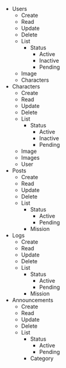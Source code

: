 - Users
	- Create
	- Read
	- Update
	- Delete
	- List
		- Status
			- Active
			- Inactive
			- Pending
	- Image
	- Characters
- Characters
	- Create
	- Read
	- Update
	- Delete
	- List
		- Status
			- Active
			- Inactive
			- Pending
	- Image
	- Images
	- User
- Posts
	- Create
	- Read
	- Update
	- Delete
	- List
		- Status
			- Active
			- Pending
		- Mission
- Logs
	- Create
	- Read
	- Update
	- Delete
	- List
		- Status
			- Active
			- Pending
		- Mission
- Announcements
	- Create
	- Read
	- Update
	- Delete
	- List
		- Status
			- Active
			- Pending
		- Category